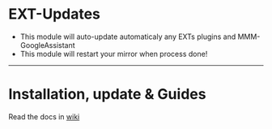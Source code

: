 # EXT-Updates

 * This module will auto-update automaticaly any EXTs plugins and MMM-GoogleAssistant
 * This module will restart your mirror when process done!

---
# Installation, update & Guides
Read the docs in [wiki](https://wiki.bugsounet.fr/EXT-Updates)<br>
